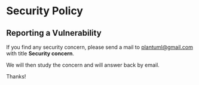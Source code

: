# Security Policy



## Reporting a Vulnerability

If you find any security concern, please send a mail to plantuml@gmail.com
with title **Security concern**.

We will then study the concern and will answer back by email.

Thanks!
